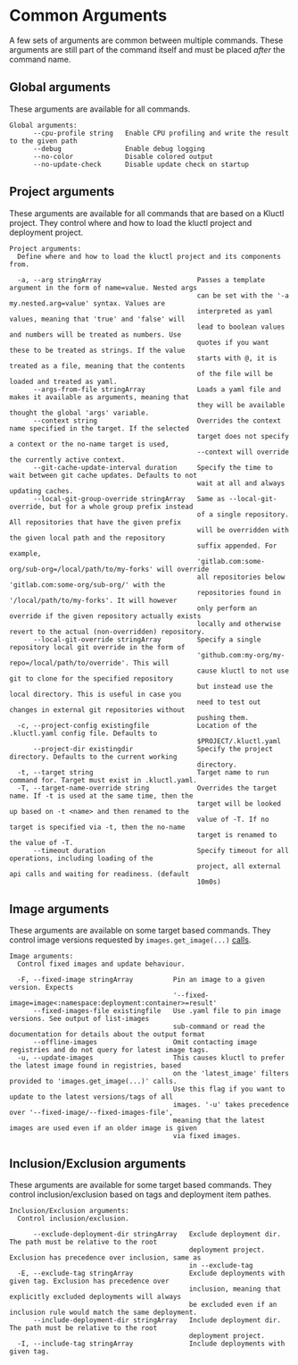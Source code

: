 <!-- This comment is uncommented when auto-synced to www-kluctl.io

---
title: "Common Arguments"
linkTitle: "Common Arguments"
weight: 1
description: >
    Common arguments
---
-->

# Common Arguments

A few sets of arguments are common between multiple commands. These arguments are still part of the command itself and
must be placed *after* the command name.

## Global arguments

These arguments are available for all commands.

<!-- BEGIN SECTION "deploy" "Global arguments" true -->
```
Global arguments:
      --cpu-profile string   Enable CPU profiling and write the result to the given path
      --debug                Enable debug logging
      --no-color             Disable colored output
      --no-update-check      Disable update check on startup

```
<!-- END SECTION -->

## Project arguments

These arguments are available for all commands that are based on a Kluctl project.
They control where and how to load the kluctl project and deployment project.

<!-- BEGIN SECTION "deploy" "Project arguments" true -->
```
Project arguments:
  Define where and how to load the kluctl project and its components from.

  -a, --arg stringArray                        Passes a template argument in the form of name=value. Nested args
                                               can be set with the '-a my.nested.arg=value' syntax. Values are
                                               interpreted as yaml values, meaning that 'true' and 'false' will
                                               lead to boolean values and numbers will be treated as numbers. Use
                                               quotes if you want these to be treated as strings. If the value
                                               starts with @, it is treated as a file, meaning that the contents
                                               of the file will be loaded and treated as yaml.
      --args-from-file stringArray             Loads a yaml file and makes it available as arguments, meaning that
                                               they will be available thought the global 'args' variable.
      --context string                         Overrides the context name specified in the target. If the selected
                                               target does not specify a context or the no-name target is used,
                                               --context will override the currently active context.
      --git-cache-update-interval duration     Specify the time to wait between git cache updates. Defaults to not
                                               wait at all and always updating caches.
      --local-git-group-override stringArray   Same as --local-git-override, but for a whole group prefix instead
                                               of a single repository. All repositories that have the given prefix
                                               will be overridden with the given local path and the repository
                                               suffix appended. For example,
                                               'gitlab.com:some-org/sub-org=/local/path/to/my-forks' will override
                                               all repositories below 'gitlab.com:some-org/sub-org/' with the
                                               repositories found in '/local/path/to/my-forks'. It will however
                                               only perform an override if the given repository actually exists
                                               locally and otherwise revert to the actual (non-overridden) repository.
      --local-git-override stringArray         Specify a single repository local git override in the form of
                                               'github.com:my-org/my-repo=/local/path/to/override'. This will
                                               cause kluctl to not use git to clone for the specified repository
                                               but instead use the local directory. This is useful in case you
                                               need to test out changes in external git repositories without
                                               pushing them.
  -c, --project-config existingfile            Location of the .kluctl.yaml config file. Defaults to
                                               $PROJECT/.kluctl.yaml
      --project-dir existingdir                Specify the project directory. Defaults to the current working
                                               directory.
  -t, --target string                          Target name to run command for. Target must exist in .kluctl.yaml.
  -T, --target-name-override string            Overrides the target name. If -t is used at the same time, then the
                                               target will be looked up based on -t <name> and then renamed to the
                                               value of -T. If no target is specified via -t, then the no-name
                                               target is renamed to the value of -T.
      --timeout duration                       Specify timeout for all operations, including loading of the
                                               project, all external api calls and waiting for readiness. (default
                                               10m0s)

```
<!-- END SECTION -->

## Image arguments

These arguments are available on some target based commands.
They control image versions requested by `images.get_image(...)` [calls](../deployments/images.md#imagesget_image).

<!-- BEGIN SECTION "deploy" "Image arguments" true -->
```
Image arguments:
  Control fixed images and update behaviour.

  -F, --fixed-image stringArray          Pin an image to a given version. Expects
                                         '--fixed-image=image<:namespace:deployment:container>=result'
      --fixed-images-file existingfile   Use .yaml file to pin image versions. See output of list-images
                                         sub-command or read the documentation for details about the output format
      --offline-images                   Omit contacting image registries and do not query for latest image tags.
  -u, --update-images                    This causes kluctl to prefer the latest image found in registries, based
                                         on the 'latest_image' filters provided to 'images.get_image(...)' calls.
                                         Use this flag if you want to update to the latest versions/tags of all
                                         images. '-u' takes precedence over '--fixed-image/--fixed-images-file',
                                         meaning that the latest images are used even if an older image is given
                                         via fixed images.

```
<!-- END SECTION -->

## Inclusion/Exclusion arguments

These arguments are available for some target based commands.
They control inclusion/exclusion based on tags and deployment item pathes.

<!-- BEGIN SECTION "deploy" "Inclusion/Exclusion arguments" true -->
```
Inclusion/Exclusion arguments:
  Control inclusion/exclusion.

      --exclude-deployment-dir stringArray   Exclude deployment dir. The path must be relative to the root
                                             deployment project. Exclusion has precedence over inclusion, same as
                                             in --exclude-tag
  -E, --exclude-tag stringArray              Exclude deployments with given tag. Exclusion has precedence over
                                             inclusion, meaning that explicitly excluded deployments will always
                                             be excluded even if an inclusion rule would match the same deployment.
      --include-deployment-dir stringArray   Include deployment dir. The path must be relative to the root
                                             deployment project.
  -I, --include-tag stringArray              Include deployments with given tag.

```
<!-- END SECTION -->
